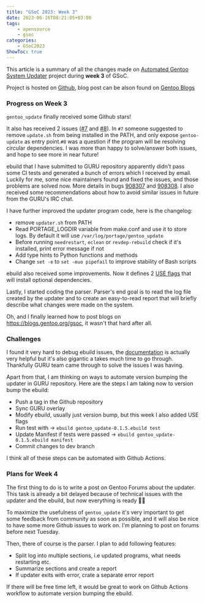 ```yaml
---
title: "GSoC 2023: Week 3"
date: 2023-06-16T08:21:05+03:00
tags:
    - opensource
    - gsoc
categories:
    - GSoC2023
ShowToc: true
---
```


This article is a summary of all the changes made on 
[Automated Gentoo System Updater](https://wiki.gentoo.org/wiki/Google_Summer_of_Code/2023/Ideas/Automated_Gentoo_system_updater) 
project during **week 3** of GSoC.  

Project is hosted on [Github](https://github.com/Lab-Brat/gentoo_update), 
blog post can be alson found on 
[Gentoo Blogs](https://blogs.gentoo.org/gsoc/2023/06/17/week-3-report-automated-gentoo-system-updater/)  


### Progress on Week 3
`gentoo_update` finally received some Github stars!  

It also has received 2 issues ([#7](https://github.com/Lab-Brat/gentoo_update/issues/7) 
and [#8](https://github.com/Lab-Brat/gentoo_update/issues/8)). In `#7` someone suggested 
to remove `update.sh` from being installed in the PATH, and only expose `gentoo-update` 
as entry point.`#8` was a question if the program will be resolving circular dependencies. 
I was more than happy to solve/answer both issues, and hope to see more in near future!  

ebuild that I have submitted to GURU repository apparently didn't pass some CI tests and 
generated a bunch of errors which I received by email. Luckily for me, some nice maintainers 
found and fixed the issues, and those problems are solved now. More details in bugs 
[908307](https://bugs.gentoo.org/908307) and [908308](https://bugs.gentoo.org/908308). 
I also received some recommendations about how to avoid similar issues in future from 
the GURU's IRC chat.  

I have further improved the updater program code, here is the changelog:
* remove `updater.sh` from PATH
* Read PORTAGE_LOGDIR variable from make.conf and use it to store logs. 
  By default it will use `/var/log/portage/gentoo_update`
* Before running `needrestart`, `eclean` or `revdep-rebuild` check if it's installed, print 
  error message if not
* Add type hints to Python functions and methods
* Change `set -e` to `set -euo pipefail` to improve stability of Bash scripts  

ebuild also received some improvements. Now it defines 2 
[USE flags](https://github.com/Lab-Brat/gentoo_update_ebuild/blob/main/gentoo_update-0.1.5.ebuild#LL16C1-L21C2) 
that will install optional dependencies.  

Lastly, I started coding the parser. Parser's end goal is to read the log file created by the 
updater and to create an easy-to-read report that will briefly describe what changes were 
made on the system.  

Oh, and I finally learned how to post blogs on https://blogs.gentoo.org/gsoc, it wasn't that 
hard after all.  


### Challenges
I found it very hard to debug ebuild issues, the 
[documentation](https://devmanual.gentoo.org/ebuild-writing/index.html) 
is actually very helpful but it's also gigantic a takes much time to go through. Thankfully 
GURU team came through to solve the issues I was having.  

Apart from that, I am thinking on ways to automate version bumping the updater in GURU repository. 
Here are the steps I am taking now to version bump the ebuild:
* Push a tag in the Github repository
* Sync GURU overlay
* Modify ebuild, usually just version bump, but this week I also added USE flags
* Run test with -> `ebuild gentoo_update-0.1.5.ebuild test`
* Update Manifest if tests were passed -> `ebuild gentoo_update-0.1.5.ebuild manifest`
* Commit changes to dev branch

I think all of these steps can be automated with Github Actions.  


### Plans for Week 4
The first thing to do is to write a post on Gentoo Forums about the updater. This task is 
already a bit delayed because of technical issues with the updater and the ebuild, but now 
everything is ready 🦾😊  

To maximize the usefulness of `gentoo_update` it's very important to get some feedback from 
community as soon as possible, and it will also be nice to have some more Github issues to 
work on. I'm planning to post on forums before next Tuesday.  

Then, there of course is the parser. I plan to add following features:
* Split log into multiple sections, i.e updated programs, what needs restarting etc.
* Summarize sections and create a report
* If updater exits with error, crate a separate error report    

If there will be free time left, it would be great to work on Github Actions workflow to 
automate version bumping the ebuild.  

